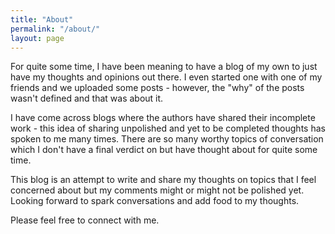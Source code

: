 ```yaml
---
title: "About"
permalink: "/about/"
layout: page
---
```


For quite some time, I have been meaning to have a blog of my own to just have my thoughts and opinions out there. 
I even started one with one of my friends and we uploaded some posts - however, the "why" of the posts wasn't defined and that was about it.

I have come across blogs where the authors have shared their incomplete work - this idea of sharing unpolished and yet to be completed thoughts has spoken to me many times. There are so many worthy topics of conversation which I don't have a final verdict on but have thought about for quite some time. 

This blog is an attempt to write and share my thoughts on topics that I feel concerned about but my comments might or might not be polished yet.
Looking forward to spark conversations and add food to my thoughts.

Please feel free to connect with me.
